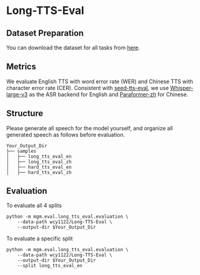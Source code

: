 # Long-TTS-Eval

## Dataset Preparation
You can download the dataset for all tasks from [here](https://huggingface.co/datasets/wcy1122/Long-TTS-Eval).

## Metrics
We evaluate English TTS with word error rate (WER) and Chinese TTS with character error rate (CER).
Consistent with [seed-tts-eval](https://github.com/BytedanceSpeech/seed-tts-eval), we use [Whisper-large-v3](https://huggingface.co/openai/whisper-large-v3) as the ASR backend for English and [Paraformer-zh](https://huggingface.co/funasr/paraformer-zh) for Chinese.

## Structure
Please generate all speech for the model yourself, and organize all generated speech as follows before evaluation.
```
Your_Output_Dir
├── samples
│   ├── long_tts_eval_en
│   ├── long_tts_eval_zh
│   ├── hard_tts_eval_en
│   ├── hard_tts_eval_zh
```

## Evaluation
To evaluate all 4 splits
```
python -m mgm.eval.long_tts_eval.evaluation \
    --data-path wcy1122/Long-TTS-Eval \
    --output-dir $Your_Output_Dir
```

To evaluate a specific split
```
python -m mgm.eval.long_tts_eval.evaluation \
    --data-path wcy1122/Long-TTS-Eval \
    --output-dir $Your_Output_Dir
    --split long_tts_eval_en
```
